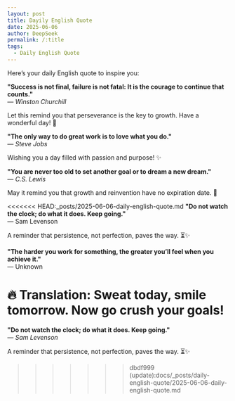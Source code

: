 ```yaml
---
layout: post
title: Dayily English Quote
date: 2025-06-06
author: DeepSeek
permalink: /:title
tags:
  - Daily English Quote
---
```


Here’s your daily English quote to inspire you:  

**"Success is not final, failure is not fatal: It is the courage to continue that counts."**  
— *Winston Churchill*  

Let this remind you that perseverance is the key to growth. Have a wonderful day! 🌟  


**"The only way to do great work is to love what you do."**  
— *Steve Jobs*  

Wishing you a day filled with passion and purpose! ✨  

**"You are never too old to set another goal or to dream a new dream."**  
— *C.S. Lewis*  


May it remind you that growth and reinvention have no expiration date. 🌱  

<<<<<<< HEAD:_posts/2025-06-06-daily-english-quote.md
**"Do not watch the clock; do what it does. Keep going."**  
— Sam Levenson  

A reminder that persistence, not perfection, paves the way. ⏳✨


**"The harder you work for something, the greater you’ll feel when you achieve it."**  
— Unknown  

🔥 Translation: Sweat today, smile tomorrow. Now go crush your goals!
=======

**"Do not watch the clock; do what it does. Keep going."**  
— *Sam Levenson*  

A reminder that persistence, not perfection, paves the way. ⏳✨
>>>>>>> dbdf999 (update):docs/_posts/daily-english-quote/2025-06-06-daily-english-quote.md
